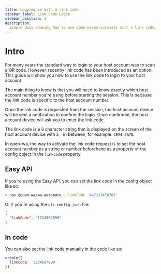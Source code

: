 ```yaml
---
title: Logging in with a link code
sidebar_label: Link Code Login
sidebar_position: 3
description:
  Simple docs showing how to use open-wa/wa-automate with a link code.
---
```


# Intro

For many years the standard way to login to your host account was to scan a QR code. However, recently link code has been introduced as an option. This guide will show you how to use the link code to login to your host account.

The main thing to know is that you will need to know exactly which host account number you're using before starting the session. This is because the link code is specific to the host account number.

Once the link code is requested from the session, the host account device will be sent a notification to confirm the login. Once confirmed, the host account device will ask you to enter the link code.

The link code is a 8 character string that is displayed on the screen of the host account device with a `-` in between, for example: `1EV4-5A78`.

In open-wa, the way to activate the link code request is to set the host account number as a string or number beforehand as a property of the config object in the `linkCode` property.

## Easy API

If you're using the Easy API, you can set the link code in the config object like so:

```bash
> npx @open-wa/wa-automate --linkCode '447123456789'
```

Or if you're using the `cli.config.json` file:

```json
{
  "linkCode": "1234567890"
}
```

## In code

You can also set the link code manually in the code like so:

```javascript
create({
  linkCode: '1234567890'
})
```